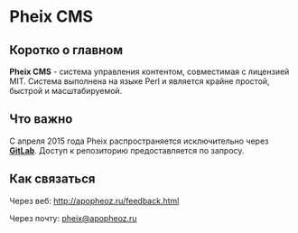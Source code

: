 # Pheix CMS

## Коротко о главном

**Pheix CMS** - система управления контентом, совместимая с лицензией MIT. Система выполнена на языке Perl и является крайне простой, быстрой и масштабируемой.

## Что важно

С апреля 2015 года Pheix распространяется исключительно через **[GitLab](http://gitlab.com/)**. Доступ к репозиторию предоставляется по запросу.

## Как связаться

Через веб: http://apopheoz.ru/feedback.html

Через почту: pheix@apopheoz.ru
